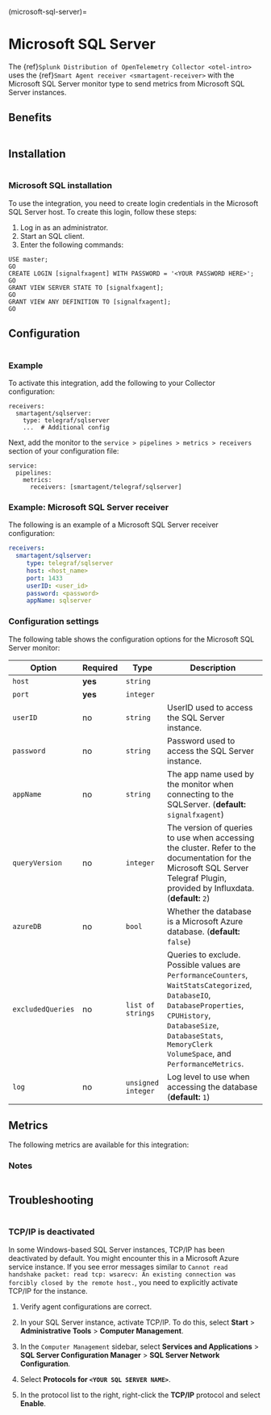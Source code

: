 (microsoft-sql-server)=

# Microsoft SQL Server

<meta name="description" content="Use this Splunk Observability Cloud integration for the Microsoft SQL / MSQL monitor. See benefits, install, configuration, and metrics">

The {ref}`Splunk Distribution of OpenTelemetry Collector <otel-intro>` uses the {ref}`Smart Agent receiver <smartagent-receiver>` with the Microsoft SQL Server monitor type to send metrics from Microsoft SQL Server instances. 

## Benefits

```{include} /_includes/benefits.md
```

## Installation

```{include} /_includes/collector-installation-linux.md
```

### Microsoft SQL installation

To use the integration, you need to create login credentials in the Microsoft SQL Server host. To create this login, follow these steps:

1. Log in as an administrator.
2. Start an SQL client.
3. Enter the following commands:

```
USE master;
GO
CREATE LOGIN [signalfxagent] WITH PASSWORD = '<YOUR PASSWORD HERE>';
GO
GRANT VIEW SERVER STATE TO [signalfxagent];
GO
GRANT VIEW ANY DEFINITION TO [signalfxagent];
GO
```

## Configuration

```{include} /_includes/configuration.md
```

### Example

To activate this integration, add the following to your Collector configuration:

```
receivers:
  smartagent/sqlserver:
    type: telegraf/sqlserver
    ...  # Additional config
```

Next, add the monitor to the `service > pipelines > metrics > receivers` section of your configuration file:

```
service:
  pipelines:
    metrics:
      receivers: [smartagent/telegraf/sqlserver]
```

### Example: Microsoft SQL Server receiver

The following is an example of a Microsoft SQL Server receiver configuration:

```yaml
receivers:
  smartagent/sqlserver:
     type: telegraf/sqlserver
     host: <host_name>
     port: 1433
     userID: <user_id>
     password: <password>
     appName: sqlserver
```

### Configuration settings

The following table shows the configuration options for the Microsoft SQL Server monitor:

| Option | Required | Type | Description |
| --- | --- | --- | --- |
| `host` | **yes** | `string` |  |
| `port` | **yes** | `integer` |  |
| `userID` | no | `string` | UserID used to access the SQL Server instance. |
| `password` | no | `string` | Password used to access the SQL Server instance. |
| `appName` | no | `string` | The app name used by the monitor when connecting to the SQLServer. (**default:** `signalfxagent`) |
| `queryVersion` | no | `integer` | The version of queries to use when accessing the cluster. Refer to the documentation for the Microsoft SQL Server Telegraf Plugin, provided by Influxdata. (**default:** `2`) |
| `azureDB` | no | `bool` | Whether the database is a Microsoft Azure database. (**default:** `false`) |
| `excludedQueries` | no | `list of strings` | Queries to exclude. Possible values are `PerformanceCounters`, `WaitStatsCategorized`, `DatabaseIO`, `DatabaseProperties`, `CPUHistory`, `DatabaseSize`, `DatabaseStats`, `MemoryClerk` `VolumeSpace`, and `PerformanceMetrics`. |
| `log` | no | `unsigned integer` | Log level to use when accessing the database (**default:** `1`) |

## Metrics

The following metrics are available for this integration:

<div class="metrics-yaml" url="https://raw.githubusercontent.com/signalfx/splunk-otel-collector/main/internal/signalfx-agent/pkg/monitors/telegraf/monitors/mssqlserver/metadata.yaml"></div>

### Notes

```{include} /_includes/metric-defs.md
```

## Troubleshooting

```{include} /_includes/troubleshooting.md
```

### TCP/IP is deactivated

In some Windows-based SQL Server instances, TCP/IP has been deactivated by default. You might encounter this in a Microsoft Azure service instance. If you see error messages similar to `Cannot read handshake packet: read tcp: wsarecv: An existing connection was forcibly closed by the remote host.`, you need to explicitly activate TCP/IP for the instance.

1. Verify agent configurations are correct.

2. In your SQL Server instance, activate TCP/IP. To do this, select **Start** > **Administrative Tools** > **Computer Management**.

3. In the `Computer Management` sidebar, select **Services and Applications** > **SQL Server Configuration Manager** > **SQL Server Network Configuration**.

4. Select **Protocols for `<YOUR SQL SERVER NAME>`**.

5. In the protocol list to the right, right-click the **TCP/IP** protocol and select **Enable**.
